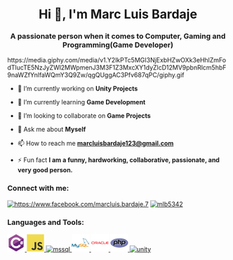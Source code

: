 <h1 align="center">Hi 👋, I'm Marc Luis Bardaje</h1>
<h3 align="center">A passionate person when it comes to Computer, Gaming and Programming(Game Developer)</h3>
https://media.giphy.com/media/v1.Y2lkPTc5MGI3NjExbHZwOXk3eHhlZmFodTlucTE5NzJyZWl2MWpmenJ3M3F1Z3MxcXY1dyZlcD12MV9pbnRlcm5hbF9naWZfYnlfaWQmY3Q9Zw/qgQUggAC3Pfv687qPC/giphy.gif

- 🔭 I’m currently working on **Unity Projects**

- 🌱 I’m currently learning **Game Development**

- 👯 I’m looking to collaborate on **Game Projects**

- 💬 Ask me about **Myself**

- 📫 How to reach me **marcluisbardaje123@gmail.com**

- ⚡ Fun fact **I am a funny, hardworking, collaborative, passionate, and very good person.**

<h3 align="left">Connect with me:</h3>
<p align="left">
<a href="https://fb.com/https://www.facebook.com/marcluis.bardaje.7" target="blank"><img align="center" src="https://raw.githubusercontent.com/rahuldkjain/github-profile-readme-generator/master/src/images/icons/Social/facebook.svg" alt="https://www.facebook.com/marcluis.bardaje.7" height="30" width="40" /></a>
<a href="https://discord.gg/mlb5342" target="blank"><img align="center" src="https://raw.githubusercontent.com/rahuldkjain/github-profile-readme-generator/master/src/images/icons/Social/discord.svg" alt="mlb5342" height="30" width="40" /></a>
</p>

<h3 align="left">Languages and Tools:</h3>
<p align="left"> <a href="https://www.w3schools.com/cs/" target="_blank" rel="noreferrer"> <img src="https://raw.githubusercontent.com/devicons/devicon/master/icons/csharp/csharp-original.svg" alt="csharp" width="40" height="40"/> </a> <a href="https://developer.mozilla.org/en-US/docs/Web/JavaScript" target="_blank" rel="noreferrer"> <img src="https://raw.githubusercontent.com/devicons/devicon/master/icons/javascript/javascript-original.svg" alt="javascript" width="40" height="40"/> </a> <a href="https://www.microsoft.com/en-us/sql-server" target="_blank" rel="noreferrer"> <img src="https://www.svgrepo.com/show/303229/microsoft-sql-server-logo.svg" alt="mssql" width="40" height="40"/> </a> <a href="https://www.mysql.com/" target="_blank" rel="noreferrer"> <img src="https://raw.githubusercontent.com/devicons/devicon/master/icons/mysql/mysql-original-wordmark.svg" alt="mysql" width="40" height="40"/> </a> <a href="https://www.oracle.com/" target="_blank" rel="noreferrer"> <img src="https://raw.githubusercontent.com/devicons/devicon/master/icons/oracle/oracle-original.svg" alt="oracle" width="40" height="40"/> </a> <a href="https://www.php.net" target="_blank" rel="noreferrer"> <img src="https://raw.githubusercontent.com/devicons/devicon/master/icons/php/php-original.svg" alt="php" width="40" height="40"/> </a> <a href="https://unity.com/" target="_blank" rel="noreferrer"> <img src="https://www.vectorlogo.zone/logos/unity3d/unity3d-icon.svg" alt="unity" width="40" height="40"/> </a> </p>
